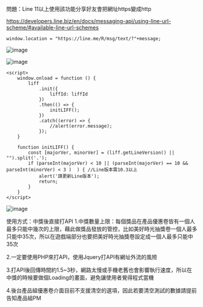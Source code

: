 問題：Line 11以上使用該功能分享好友會把網址https變成http

https://developers.line.biz/en/docs/messaging-api/using-line-url-scheme/#available-line-url-schemes

```
window.location = "https://line.me/R/msg/text/?"+message;
```

![image](https://user-images.githubusercontent.com/17564628/111759427-87f18d00-88d8-11eb-99b2-f822ca8b7c30.png)



![image](https://user-images.githubusercontent.com/17564628/111761258-ac4e6900-88da-11eb-9215-5ad1cde258b3.png)


```
<script>
    window.onload = function () {
        liff
            .init({
                liffId: liffId
            })
            .then(() => {
                initLIFF();
            })
            .catch((error) => {
                //alert(error.message);
            });
    }
    
    function initLIFF() {
        const [majorVer, minorVer] = (liff.getLineVersion() || "").split('.');
        if (parseInt(majorVer) < 10 || (parseInt(majorVer) == 10 && parseInt(minorVer) < 3 )  ) { //Line版本需10.3以上
            alert('請更新Line版本');
            return;
        }
    }
</script>
```



![image](https://user-images.githubusercontent.com/17564628/111761667-1c5cef00-88db-11eb-92d8-9d40c74b1473.png)



使用方式：中獎後直接打API
1.中獎數量上限：每個獎品在產品優惠卷皆有一個人最多只能中幾次的上限，藉此做獎品發放的管控，比如美好時光抽獎卷一個人最多只能中35次，所以在遊戲端部分也要把美好時光抽獎卷設定成一個人最多只能中35次

2.一定要使用PHP來打API，使用Jquery打API有網址外流的風險

3.打API後回傳時間約1.5~3秒，網路太慢或手機老舊也會影響執行速度，所以在中獎的時候要做個Loading的畫面，避免讓使用者覺得程式當機

4.後台產品組優惠卷介面目前不支援清空的選項，因此若要清空測試的數據請提前告知產品組PM
